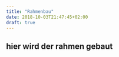 ```yaml
---
title: "Rahmenbau"
date: 2018-10-03T21:47:45+02:00
draft: true
---
```


## hier wird der rahmen gebaut
